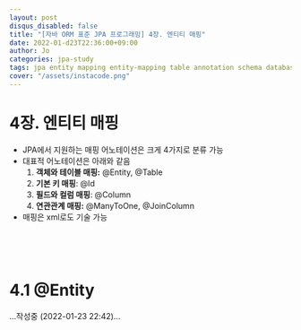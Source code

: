 ```yaml
---
layout: post
disqus_disabled: false
title: "[자바 ORM 표준 JPA 프로그래밍] 4장. 엔티티 매핑"
date: 2022-01-d23T22:36:00+09:00
author: Jo
categories: jpa-study
tags: jpa entity mapping entity-mapping table annotation schema database ddl reference field column
cover: "/assets/instacode.png"
---
```

# 4장. 엔티티 매핑
- JPA에서 지원하는 매핑 어노테이션은 크게 4가지로 분류 가능
- 대표적 어노테이션은 아래와 같음
    1. **객체와 테이블 매핑:** @Entity, @Table
    2. **기본 키 매핑**: @Id
    3. **필드와 컬럼 매핑**: @Column
    4. **연관관계 매핑:** @ManyToOne, @JoinColumn
- 매핑은 xml로도 기술 가능

<br/>
<br/>
<br/>

# 4.1 @Entity


...작성중 (2022-01-23 22:42)...